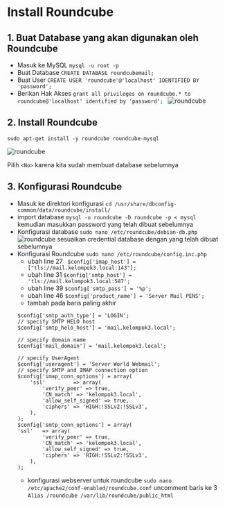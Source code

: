 # Install Roundcube

## 1. Buat Database yang akan digunakan oleh Roundcube
- Masuk ke MySQL
  ```mysql -u root -p```
- Buat Database
  ```CREATE DATABASE roundcubemail;```
- Buat User
  ```CREATE USER 'roundcube'@'localhost' IDENTIFIED BY 'password';```
- Berikan Hak Akses
  ```grant all privileges on roundcube.* to roundcube@'localhost' identified by 'password'; ```
  ![roundcube](./img/1.jpg)


## 2. Install Roundcube
```sudo apt-get install -y roundcube roundcube-mysql```
  
  ![roundcube](./img/2.png)

  Pilih `<No>` karena kita sudah membuat database sebelumnya

## 3. Konfigurasi Roundcube
- Masuk ke direktori konfigurasi
  ```cd /usr/share/dbconfig-common/data/roundcube/install/```
- import database
  ```mysql -u roundcube -D roundcube -p < mysql``` kemudian masukkan password yang telah dibuat sebelumnya
- Konfigurasi database
  ```sudo nano /etc/roundcube/debian-db.php```
  ![roundcube](./img/3.png)
  sesuaikan credential database dengan yang telah dibuat sebelumnya
- Konfigurasi Roundcube
  ```sudo nano /etc/roundcube/config.inc.php```
    - ubah line 27 ``` $config['imap_host'] = ["tls://mail.kelompok3.local:143"];```
    - ubah line 31 ``` $config['smtp_host'] = 'tls://mail.kelompok3.local:587'; ```
    - ubah line 39 ``` $config['smtp_pass'] = '%p'; ```
    - ubah line 46 ``` $config['product_name'] = 'Server Mail PENS'; ```
    - tambah pada baris paling akhir
    ```
    $config['smtp_auth_type'] = 'LOGIN';
    // specify SMTP HELO host
    $config['smtp_helo_host'] = 'mail.kelompok3.local';

    // specify domain name
    $config['mail_domain'] = 'mail.kelompok3.local';

    // specify UserAgent
    $config['useragent'] = 'Server World Webmail';
    // specify SMTP and IMAP connection option
    $config['imap_conn_options'] = array(
        'ssl'         => array(
            'verify_peer' => true,
            'CN_match' => 'kelompok3.local',
            'allow_self_signed' => true,
            'ciphers' => 'HIGH:!SSLv2:!SSLv3',
        ),
    );
    $config['smtp_conn_options'] = array(
    'ssl'   => array(
            'verify_peer' => true,
            'CN_match' => 'kelompok3.local',
            'allow_self_signed' => true,
            'ciphers' => 'HIGH:!SSLv2:!SSLv3',
        ),
    );
    ```
    - konfigurasi webserver untuk roundcube ```sudo nano  /etc/apache2/conf-enabled/roundcube.conf```
      uncomment baris ke 3
      ```Alias /roundcube /var/lib/roundcube/public_html```